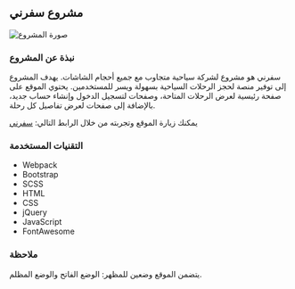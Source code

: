 ## مشروع سفرني

![صورة المشروع](https://imgur.com/a/j5LombT)

### نبذة عن المشروع

سفرني هو مشروع لشركة سياحية متجاوب مع جميع أحجام الشاشات. يهدف المشروع إلى توفير منصة لحجز الرحلات السياحية بسهولة ويسر للمستخدمين. يحتوي الموقع على صفحة رئيسية لعرض الرحلات المتاحة، وصفحات لتسجيل الدخول وإنشاء حساب جديد، بالإضافة إلى صفحات لعرض تفاصيل كل رحلة.

يمكنك زيارة الموقع وتجربته من خلال الرابط التالي: [سفرني](https://amen-ramadan.github.io/saffrny/)

### التقنيات المستخدمة

- Webpack
- Bootstrap
- SCSS
- HTML
- CSS
- jQuery
- JavaScript
- FontAwesome

### ملاحظة

يتضمن الموقع وضعين للمظهر: الوضع الفاتح والوضع المظلم.
